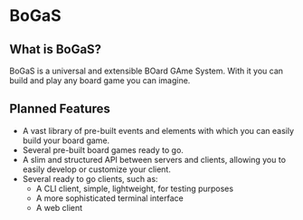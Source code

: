 # BoGaS

## What is BoGaS?
BoGaS is a universal and extensible BOard GAme System. With it you can build 
and play any board game you can imagine.

## Planned Features
+ A vast library of pre-built events and elements with which you can easily
  build your board game.
+ Several pre-built board games ready to go.
+ A slim and structured API between servers and clients, allowing you to easily
  develop or customize your client.
+ Several ready to go clients, such as:
  + A CLI client, simple, lightweight, for testing purposes
  + A more sophisticated terminal interface
  + A web client
